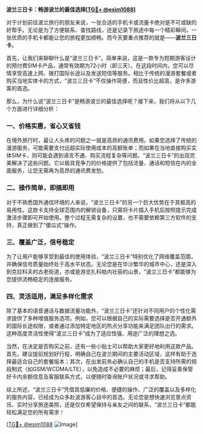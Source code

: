 **波兰三日卡：畅游波兰的最佳选择[[TG💪+ @esim1088](https://t.me/s/esim1088)]**

对于计划前往波兰旅行的朋友来说，一张合适的手机卡或流量卡绝对是不可或缺的好帮手。无论是为了方便联系、查找路线，还是记录下旅途中每一个精彩瞬间，一张优质的手机卡都能让您的旅程更加顺畅。而今天要重点推荐的就是——**波兰三日卡**。

首先，让我们来聊聊什么是“波兰三日卡”。简单来说，这是一款专为短期游客设计的预付费SIM卡产品，通常有效期为72小时（即三天）。在这段时间内，您可以尽情享受高速上网、拨打国际长途以及发送短信等服务。相比于传统的漫游套餐或者购买当地实体卡的方式，“波兰三日卡”不仅操作简便，而且性价比超高，是许多游客的首选。

那么，为什么说“波兰三日卡”是畅游波兰的最佳选择呢？接下来，我们将从以下几个方面进行详细分析：

### 一、价格实惠，省心又省钱

在境外旅行时，最让人头疼的问题之一就是高昂的通讯费用。如果您选择了传统的漫游服务，可能需要支付远超实际使用成本的高额账单；而如果在当地直接购买实体SIM卡，则可能会遇到语言不通、购买流程复杂等问题。“波兰三日卡”的出现完美解决了这些问题。它以极具竞争力的价格提供了包括流量、通话和短信在内的全面服务，让您无需再为高昂的通讯费发愁。

### 二、操作简单，即插即用

对于不熟悉国外通信环境的人来说，“波兰三日卡”的另一个巨大优势在于其极高的易用性。这款卡支持全球范围内的解锁设备，只需将卡片插入手机后按照提示完成激活步骤即可开始使用。整个过程无需复杂的设置，也不需要依赖第三方软件的支持，真正做到了“傻瓜式”操作。

### 三、覆盖广泛，信号稳定

为了让用户能够享受到最佳的使用体验，“波兰三日卡”特别优化了网络覆盖范围，并确保信号质量始终处于高水平状态。无论您是在华沙繁华的城市中心，还是深入到克拉科夫的古老街道，亦或是游览扎科帕内壮丽的山景，“波兰三日卡”都能够为您提供流畅稳定的连接服务。

### 四、灵活适用，满足多样化需求

除了基本的语音通话与数据流量功能外，“波兰三日卡”还针对不同用户的个性化需求提供了多种增值服务选项。例如，您可以根据自己的实际需要选择是否开通额外的国际长途权限，或者通过添加特定地区的热点分享功能来满足团队出行的需求。这种高度灵活性使得“波兰三日卡”成为了适应性强、用途广泛的理想之选。

当然，在决定是否购买之前，还有一些小贴士可以帮助大家更好地利用这款产品。首先，建议提前规划好行程，明确自己在波兰期间的主要活动区域，这样有助于选择最适合自己的套餐版本；其次，在出发前务必确认自己的手机是否支持所需的频段制式（如GSM/WCDMA/LTE），以免造成不必要的麻烦；最后，记得妥善保管好卡内余额信息及客服联系方式，以便随时查询账户状况或寻求帮助。

综上所述，“波兰三日卡”凭借其低廉的价格、便捷的操作、广泛的覆盖以及多样化的服务内容，已经成为众多赴波游客心目中的首选。无论您是想快速浏览景点资讯、实时分享旅途美照，还是仅仅希望保持与亲友之间的联系，“波兰三日卡”都能轻松满足您的所有需求！

[[TG💪+ @esim1088](https://t.me/s/esim1088) ![Image](https://i.postimg.cc/4NQfJmqS/Snipaste-2025-05-13-00-14-12.png)]